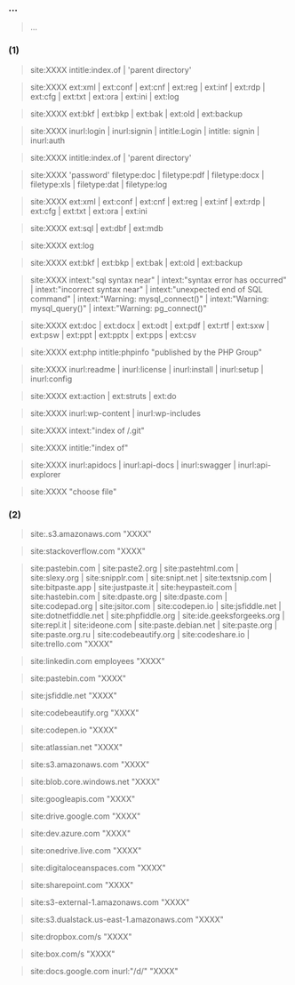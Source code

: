 ### ...

> ...

### (1)

> site:XXXX  intitle:index.of | 'parent directory'

> site:XXXX  ext:xml | ext:conf | ext:cnf | ext:reg | ext:inf | ext:rdp | ext:cfg | ext:txt | ext:ora | ext:ini | ext:log

> site:XXXX  ext:bkf | ext:bkp | ext:bak | ext:old | ext:backup

> site:XXXX  inurl:login | inurl:signin | intitle:Login | intitle: signin | inurl:auth

> site:XXXX  intitle:index.of  | 'parent directory'

> site:XXXX  'password' filetype:doc | filetype:pdf | filetype:docx | filetype:xls | filetype:dat | filetype:log

> site:XXXX  ext:xml | ext:conf | ext:cnf | ext:reg | ext:inf | ext:rdp | ext:cfg | ext:txt | ext:ora | ext:ini

> site:XXXX  ext:sql | ext:dbf | ext:mdb

> site:XXXX  ext:log

> site:XXXX  ext:bkf | ext:bkp | ext:bak | ext:old | ext:backup

> site:XXXX  intext:"sql syntax near" | intext:"syntax error has occurred" | intext:"incorrect syntax near" | intext:"unexpected end of SQL command" | intext:"Warning: mysql_connect()" | intext:"Warning: mysql_query()" | intext:"Warning: pg_connect()"

> site:XXXX  ext:doc | ext:docx | ext:odt | ext:pdf | ext:rtf | ext:sxw | ext:psw | ext:ppt | ext:pptx | ext:pps | ext:csv

> site:XXXX  ext:php intitle:phpinfo "published by the PHP Group"

> site:XXXX  inurl:readme | inurl:license | inurl:install | inurl:setup | inurl:config

> site:XXXX  ext:action | ext:struts | ext:do

> site:XXXX  inurl:wp-content | inurl:wp-includes

> site:XXXX  intext:"index of /.git"

> site:XXXX  intitle:"index of"

> site:XXXX  inurl:apidocs | inurl:api-docs | inurl:swagger | inurl:api-explorer

> site:XXXX  "choose file"

### (2)

> site:.s3.amazonaws.com "XXXX"

> site:stackoverflow.com "XXXX"

> site:pastebin.com | site:paste2.org | site:pastehtml.com | site:slexy.org | site:snipplr.com | site:snipt.net | site:textsnip.com | site:bitpaste.app | site:justpaste.it | site:heypasteit.com | site:hastebin.com | site:dpaste.org | site:dpaste.com | site:codepad.org | site:jsitor.com | site:codepen.io | site:jsfiddle.net | site:dotnetfiddle.net | site:phpfiddle.org | site:ide.geeksforgeeks.org | site:repl.it | site:ideone.com | site:paste.debian.net | site:paste.org | site:paste.org.ru | site:codebeautify.org  | site:codeshare.io | site:trello.com "XXXX"


> site:linkedin.com employees "XXXX"

> site:pastebin.com "XXXX"

> site:jsfiddle.net "XXXX"

> site:codebeautify.org "XXXX"

> site:codepen.io "XXXX"

> site:atlassian.net "XXXX"

> site:s3.amazonaws.com "XXXX"

> site:blob.core.windows.net "XXXX"

> site:googleapis.com "XXXX"

> site:drive.google.com "XXXX"

> site:dev.azure.com "XXXX"

> site:onedrive.live.com "XXXX"

> site:digitaloceanspaces.com "XXXX"

> site:sharepoint.com "XXXX"

> site:s3-external-1.amazonaws.com "XXXX"

> site:s3.dualstack.us-east-1.amazonaws.com "XXXX"

> site:dropbox.com/s "XXXX"

> site:box.com/s "XXXX"

> site:docs.google.com inurl:"/d/" "XXXX"
